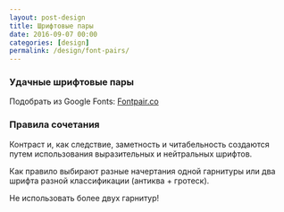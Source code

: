 ```yaml
---
layout: post-design
title: Шрифтовые пары
date: 2016-09-07 00:00
categories: [design]
permalink: /design/font-pairs/
---
```

### Удачные шрифтовые пары
Подобрать из Google Fonts: <a href ="https://fontpair.co/" target="_blank">Fontpair.co</a> 

### Правила сочетания
Контраст и, как следствие, заметность и читабельность создаются путем использования выразительных и нейтральных шрифтов.

Как правило выбирают разные начертания одной гарнитуры или два шрифта разной классификации (антиква + гротеск).

Не использовать более двух гарнитур!
